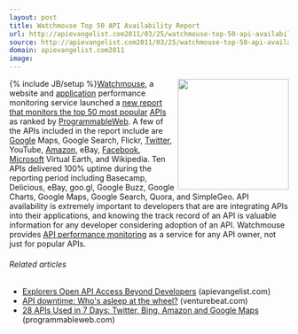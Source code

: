 ```yaml
---
layout: post
title: Watchmouse Top 50 API Availability Report
url: http://apievangelist.com2011/03/25/watchmouse-top-50-api-availability-report/
source: http://apievangelist.com2011/03/25/watchmouse-top-50-api-availability-report/
domain: apievangelist.com2011
image: 
---
```

{% include JB/setup %}<img src="http://kinlane-productions.s3.amazonaws.com/watchmouse-logo.jpg"  width="200" align="right" /><a title="Watchmouse" href="http://www.watchmouse.com/en/">Watchmouse</a>, a website and <a href="http://www.kinlane.com/category/application/">application</a> performance monitoring service launched a <a title="new report that monitors the top 50 most popular APIs" href="http://www.watchmouse.com/en/spi/2011/API_availability.php">new report that monitors the top 50 most popular</a> <a href="http://www.apievangelist.com">APIs</a> as ranked by <a href="http://www.programmableweb.com">ProgrammableWeb</a>.
A few of the APIs included in the report include are <a href="http://www.kinlane.com/category/google/">Google</a> Maps, Google Search, Flickr, <a href="http://www.kinlane.com/category/twitter/">Twitter</a>, YouTube, <a href="http://www.kinlane.com/category/amazon/amazon-web-services/">Amazon</a>, eBay, <a href="http://www.kinlane.com/category/facebook/">Facebook</a>, <a href="http://www.kinlane.com/category/microsoft/">Microsoft</a> Virtual Earth, and Wikipedia.
Ten APIs delivered 100% uptime during the reporting period including Basecamp, Delicious, eBay, goo.gl, Google Buzz, Google Charts, Google Maps, Google Search, Quora, and SimpleGeo.
API availability is extremely important to developers that are are integrating APIs into their applications, and knowing the track record of an API is valuable information for any developer considering adoption of an API.
Watchmouse provides <a title="API performance monitoring" href="http://www.watchmouse.com/en/">API performance monitoring</a> as a service for any API owner, not just for popular APIs.
<h6 class="zemanta-related-title c1">
     Related articles
</h6>
<ul class="zemanta-article-ul">
     <li class="zemanta-article-ul-li">
          <a href="http://blog.apievangelist.com/2011/03/24/explorers-open-api-access-beyond-developers/">Explorers Open API Access Beyond Developers</a> (apievangelist.com)
     </li>
     <li class="zemanta-article-ul-li">
          <a href="http://venturebeat.com/2011/03/25/api-downtime/">API downtime: Who's asleep at the wheel?</a> (venturebeat.com)
     </li>
     <li class="zemanta-article-ul-li">
          <a href="http://blog.programmableweb.com/2011/03/05/28-apis-used-in-7-days-twitter-bing-amazon-and-google-maps/">28 APIs Used in 7 Days: Twitter, Bing, Amazon and Google Maps</a> (programmableweb.com)
     </li>
</ul>
